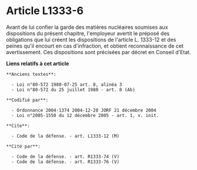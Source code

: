 # Article L1333-6

Avant de lui confier la garde des matières nucléaires soumises aux dispositions du présent chapitre, l'employeur avertit le
préposé des obligations que lui créent les dispositions de l'article L. 1333-12 et des peines qu'il encourt en cas
d'infraction, et obtient reconnaissance de cet avertissement. Ces dispositions sont précisées par décret en Conseil d'Etat.

**Liens relatifs à cet article**

	**Anciens textes**:

	  - Loi n°80-572 1980-07-25 art. 8, alinéa 3
	  - Loi n°80-572 du 25 juillet 1980 - art. 8 (Ab)

	**Codifié par**:

	  - Ordonnance 2004-1374 2004-12-20 JORF 21 décembre 2004
	  - Loi n°2005-1550 du 12 décembre 2005 - art. 1, v. init.

	**Cite**:

	  - Code de la défense. - art. L1333-12 (M)

	**Cité par**:

	  - Code de la défense. - art. R1333-74 (V)
	  - Code de la défense. - art. R1333-76 (V)
